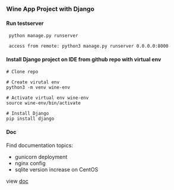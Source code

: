 ### Wine App Project with Django

#### Run testserver

     python manage.py runserver

     access from remote: python3 manage.py runserver 0.0.0.0:8000
    
#### Install Django project on IDE from github repo with virtual env
    # Clone repo

    # Create virutal env
    python3 -m venv wine-env
       
    # Activate virtual env wine-env
    source wine-env/bin/activate
        
    # Install Django
    pip install django
     
#### Doc
Find documentation topics:
- gunicorn deployment
- nginx config
- sqlite version increase on CentOS

view
[doc](docs)

